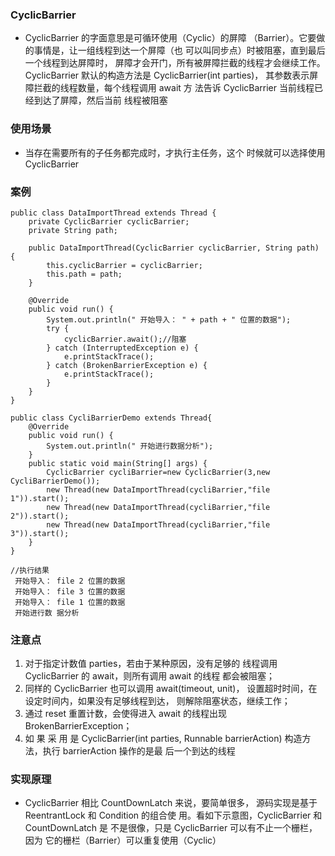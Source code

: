 ### CyclicBarrier
- CyclicBarrier 的字面意思是可循环使用（Cyclic）的屏障
（Barrier）。它要做的事情是，让一组线程到达一个屏障（也
可以叫同步点）时被阻塞，直到最后一个线程到达屏障时，
屏障才会开门，所有被屏障拦截的线程才会继续工作。
CyclicBarrier 默认的构造方法是 CyclicBarrier(int parties)，
其参数表示屏障拦截的线程数量，每个线程调用 await 方
法告诉 CyclicBarrier 当前线程已经到达了屏障，然后当前
线程被阻塞
### 使用场景
- 当存在需要所有的子任务都完成时，才执行主任务，这个
时候就可以选择使用 CyclicBarrier
### 案例
```
public class DataImportThread extends Thread {
    private CyclicBarrier cyclicBarrier;
    private String path;

    public DataImportThread(CyclicBarrier cyclicBarrier, String path) {
        this.cyclicBarrier = cyclicBarrier;
        this.path = path;
    }

    @Override
    public void run() {
        System.out.println(" 开始导入： " + path + " 位置的数据");
        try {
            cyclicBarrier.await();//阻塞
        } catch (InterruptedException e) {
            e.printStackTrace();
        } catch (BrokenBarrierException e) {
            e.printStackTrace();
        }
    }
}

public class CycliBarrierDemo extends Thread{
    @Override
    public void run() {
        System.out.println(" 开始进行数据分析");
    }
    public static void main(String[] args) {
        CyclicBarrier cycliBarrier=new CyclicBarrier(3,new CycliBarrierDemo());
        new Thread(new DataImportThread(cycliBarrier,"file 1")).start();
        new Thread(new DataImportThread(cycliBarrier,"file 2")).start();
        new Thread(new DataImportThread(cycliBarrier,"file 3")).start();
    }
}

//执行结果
 开始导入： file 2 位置的数据
 开始导入： file 3 位置的数据
 开始导入： file 1 位置的数据
 开始进行数 据分析
```
### 注意点
1. 对于指定计数值 parties，若由于某种原因，没有足够的
线程调用 CyclicBarrier 的 await，则所有调用 await 的线程
都会被阻塞；
2. 同样的 CyclicBarrier 也可以调用 await(timeout, unit)，
设置超时时间，在设定时间内，如果没有足够线程到达，
则解除阻塞状态，继续工作；
3. 通过 reset 重置计数，会使得进入 await 的线程出现
BrokenBarrierException；
4. 如 果 采 用 是 CyclicBarrier(int parties, Runnable
barrierAction) 构造方法，执行 barrierAction 操作的是最
后一个到达的线程
### 实现原理
- CyclicBarrier 相比 CountDownLatch 来说，要简单很多，
源码实现是基于 ReentrantLock 和 Condition 的组合使
用。看如下示意图，CyclicBarrier 和 CountDownLatch 是
不是很像，只是 CyclicBarrier 可以有不止一个栅栏，因为
它的栅栏（Barrier）可以重复使用（Cyclic）
